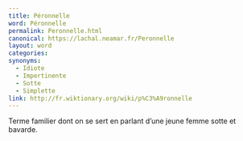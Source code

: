 ```yaml
---
title: Péronnelle
word: Péronnelle
permalink: Peronnelle.html
canonical: https://lachal.neamar.fr/Peronnelle
layout: word
categories:
synonyms:
  - Idiote
  - Impertinente
  - Sotte
  - Simplette
link: http://fr.wiktionary.org/wiki/p%C3%A9ronnelle
---
```


Terme familier dont on se sert en parlant d’une jeune femme sotte et bavarde. 

